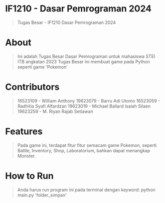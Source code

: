 # IF1210 - Dasar Pemrograman 2024
> Tugas Besar - IF1210 Dasar Pemrograman 2024

# About
> Ini adalah Tugas Besar Dasar Pemrograman untuk mahasiswa STEI ITB angkatan 2023
> Tugas Besar ini membuat game pada Python seperti game 'Pokemon'

# Contributors
> 16523109  -  William Anthony 
> 19623079  -  Barru Adi Utomo
> 16523059  -  Radhitia Syafi Alfardzan
> 19623019  -  Michael Ballard Isaiah Silaen
> 19623259  -  M. Riyan Rajab Setiawan

# Features
> Pada game ini, terdapat fitur fitur semacam game Pokemon, seperti Battle, Inventory, Shop, Laboratorium, bahkan dapat menangkap Monster.

# How to Run
> Anda harus run program ini pada terminal dengan keyword:
> python main.py 'folder_simpan'